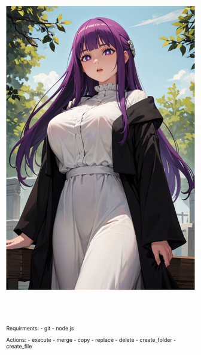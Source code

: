 <h1 align="center">
	<br>
	<br>
	<img width="530" src="ai-fern.png" alt="fern">
	<br>
	<br>
	<br>
</h1>
Requirments: 
 - git
 - node.js

Actions:
	- execute
	- merge
	- copy
	- replace
	- delete
	- create_folder
	- create_file